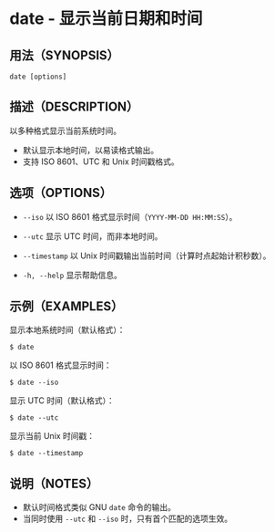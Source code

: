 # date - 显示当前日期和时间

## 用法（SYNOPSIS）

```shell
date [options]
```


## 描述（DESCRIPTION）

以多种格式显示当前系统时间。

* 默认显示本地时间，以易读格式输出。
* 支持 ISO 8601、UTC 和 Unix 时间戳格式。


## 选项（OPTIONS）

* `--iso`
  以 ISO 8601 格式显示时间（`YYYY-MM-DD HH:MM:SS`）。

* `--utc`
  显示 UTC 时间，而非本地时间。

* `--timestamp`
  以 Unix 时间戳输出当前时间（计算时点起始计积秒数）。

* `-h, --help`
  显示帮助信息。


## 示例（EXAMPLES）

显示本地系统时间（默认格式）：

```shell
$ date
```

以 ISO 8601 格式显示时间：

```shell
$ date --iso
```

显示 UTC 时间（默认格式）：

```shell
$ date --utc
```

显示当前 Unix 时间戳：

```shell
$ date --timestamp
```


## 说明（NOTES）

* 默认时间格式类似 GNU `date` 命令的输出。
* 当同时使用 `--utc` 和 `--iso` 时，只有首个匹配的选项生效。
